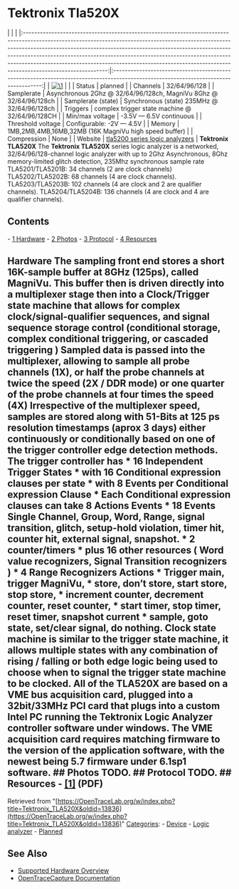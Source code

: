 # Tektronix Tla520X

| | | |:-----------------------------------------------------------------------------------------------------------------------------------------------------------------------------------------------------------------------------------------------------------------------------------------------------------------------------------------------------------------------------------------------------------------------------------:|:-----------------------------------------------------------------------------------------------------------------------------------:| | [![\1](../../assets/hardware/general/\2)](./File:Tektronix_TLA5204_1000.png.html) | | | Status | planned | | Channels | 32/64/96/128 | | Samplerate | Asynchronous 2Ghz @ 32/64/96/128ch, MagniVu 8Ghz @ 32/64/96/128ch | | Samplerate (state) | Synchronous (state) 235MHz @ 32/64/96/128ch | | Triggers | complex trigger state machine @ 32/64/96/128CH | | Min/max voltage | -3.5V — 6.5V continuous | | Threshold voltage | Configurable: -2V — 4.5V | | Memory | 1MB,2MB,4MB,16MB,32MB (16K MagniVu high speed buffer) | | Compression | None | | Website | [tla5200 series logic analyzers](https://www.tek.com/tla5201-manual/tla5200-series) | **Tektronix TLA520X** The **Tektronix TLA520X** series logic analyzer is a networked, 32/64/96/128-channel logic analyzer with up to 2Ghz Asynchronous, 8Ghz memory-limited glitch detection, 235Mhz synchronous sample rate TLA5201/TLA5201B: 34 channels (2 are clock channels) TLA5202/TLA5202B: 68 channels (4 are clock channels). TLA5203/TLA5203B: 102 channels (4 are clock and 2 are qualifier channels). TLA5204/TLA5204B: 136 channels (4 are clock and 4 are qualifier channels). 
## Contents 
\- [1 Hardware](Tektronix_TLA520X.html#Hardware) \- [2 Photos](Tektronix_TLA520X.html#Photos) \- [3 Protocol](Tektronix_TLA520X.html#Protocol) \- [4 Resources](Tektronix_TLA520X.html#Resources) 
## Hardware The sampling front end stores a short 16K-sample buffer at 8GHz (125ps), called MagniVu. This buffer then is driven directly into a multiplexer stage then into a Clock/Trigger state machine that allows for complex clock/signal-qualifier sequences, and signal sequence storage control (conditional storage, complex conditional triggering, or cascaded triggering ) Sampled data is passed into the multiplexer, allowing to sample all probe channels (1X), or half the probe channels at twice the speed (2X / DDR mode) or one quarter of the probe channels at four times the speed (4X) Irrespective of the multiplexer speed, samples are stored along with 51-Bits at 125 ps resolution timestamps (aprox 3 days) either continuously or conditionally based on one of the trigger controller edge detection methods. The trigger controller has * 16 Independent Trigger States * with 16 Conditional expression clauses per state * with 8 Events per Conditional expression Clause * Each Conditional expression clauses can take 8 Actions Events * 18 Events Single Channel, Group, Word, Range, signal transition, glitch, setup-hold violation, timer hit, counter hit, external signal, snapshot. * 2 counter/timers * plus 16 other resources ( Word value recognizers, Signal Transition recognizers ) * 4 Range Recognizers Actions * Trigger main, trigger MagniVu, * store, don’t store, start store, stop store, * increment counter, decrement counter, reset counter, * start timer, stop timer, reset timer, snapshot current * sample, goto state, set/clear signal, do nothing. Clock state machine is similar to the trigger state machine, it allows multiple states with any combination of rising / falling or both edge logic being used to choose when to signal the trigger state machine to be clocked. All of the TLA520X are based on a VME bus acquisition card, plugged into a 32bit/33MHz PCI card that plugs into a custom Intel PC running the Tektronix Logic Analyzer controller software under windows. The VME acquisition card requires matching firmware to the version of the application software, with the newest being 5.7 firmware under 6.1sp1 software. ## Photos TODO. ## Protocol TODO. ## Resources \- [[1]](https://www.tek.com/tla5201-manual/tla5200-series) (PDF) 
Retrieved from "[https://OpenTraceLab.org/w/index.php?title=Tektronix_TLA520X&oldid=13836](https://OpenTraceLab.org/w/index.php?title=Tektronix_TLA520X&oldid=13836)" 
[Categories](specialcategories-specialcategories.md): \- [Device](./Category:Device.html "Category:Device") \- [Logic analyzer](./Category:Logic_analyzer.html "Category:Logic analyzer") \- [Planned](./Category:Planned.html "Category:Planned")

## See Also
- [Supported Hardware Overview](../supported-hardware.md)
- [OpenTraceCapture Documentation](../../opentracecapture/overview.md)
